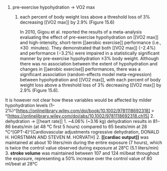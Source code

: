 1. pre-exercise hypohydration → VO2 max
	1. each percent of body weight loss above a threshold loss of 3% decreasing [[VO2 max]] by 2.9% (Figure 15.6)
	   
	   In 2010, Gigou et al. reported the results of a meta-analysis evaluating the effect of pre-exercise hypohydration on [[VO2 max]] and high-intensity, short-term [[aerobic exercise]] performance (i.e., ≤30  minutes). They demonstrated that both [[VO2 max]] (−2.4%) and performance (−3.2%) were impaired in a statistically significant manner by pre-exercise hypohydration ≥3% body weight. Although there was no association between the extent of hypohydration and changes in [[aerobic exercise]] performances, there was a significant association (random-effects model meta-regression) between hypohydration and [[VO2 max]], with each percent of body weight loss above a threshold loss of 3% decreasing [[VO2 max]] by 2.9% (Figure 15.6).  
  
It is however not clear how these variables would be affected by milder hypohydration levels (1–2%)^[https://onlinelibrary.wiley.com/doi/book/10.1002/9781118692318] > ^[https://onlinelibrary.wiley.com/doi/abs/10.1002/9781118692318.ch15]
2. dehydration → [[heart rate]]
	1. ~4.06% (~3.16 kg) dehydration results in 81–86 beats/min (at 48 °C first 5 hours) compared to 65 beats/min at 28 °C^[GPT-4]^[Cardiovascular adjustments rogressive dehydration, DONALD H. HORSTMAN AND STEVEN M. HORVATH]
	2. **[[cardiac output]]** was maintained at about 10 liters/min during the entire exposure (7 hours), which is twice the control value observed during exposure at 28°C (5.1 liters/min)
	3. **stroke volume** was maintained between 107 and 124 ml/beat throughout the exposure, representing a 50% increase over the control value of 80 ml/beat at 28°C